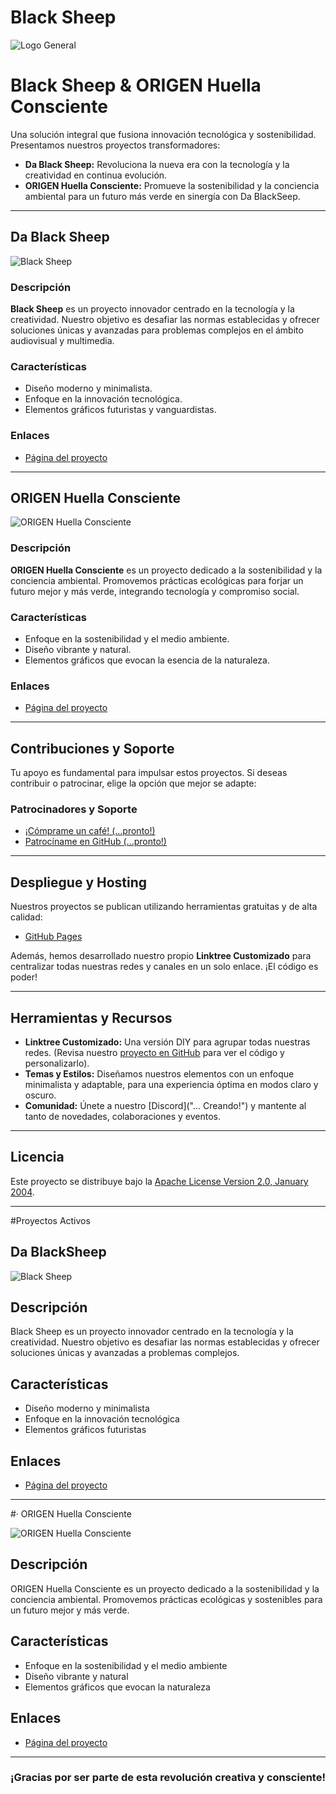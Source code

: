 # Black Sheep
![Logo General](https://raw.githubusercontent.com/nellydafelly/blacksheep.proyect/refs/heads/main/logoblacksheep.png)

# Black Sheep & ORIGEN Huella Consciente

Una solución integral que fusiona innovación tecnológica y sostenibilidad. Presentamos nuestros proyectos transformadores:

- **Da Black Sheep:** Revoluciona la nueva era con la tecnología y la creatividad en continua evolución.
- **ORIGEN Huella Consciente:** Promueve la sostenibilidad y la conciencia ambiental para un futuro más verde en sinergía con Da BlackSeep.

---

## Da Black Sheep

![Black Sheep](https://github.com/nellydafelly/blacksheep.proyect/blob/main/social_preview.png)

### Descripción
**Black Sheep** es un proyecto innovador centrado en la tecnología y la creatividad. Nuestro objetivo es desafiar las normas establecidas y ofrecer soluciones únicas y avanzadas para problemas complejos en el ámbito audiovisual y multimedia.

### Características
- Diseño moderno y minimalista.
- Enfoque en la innovación tecnológica.
- Elementos gráficos futuristas y vanguardistas.

### Enlaces
- [Página del proyecto](https://nellydafelly.github.io/blacksheep.proyect/)

---

## ORIGEN Huella Consciente

![ORIGEN Huella Consciente](https://github.com/nellydafelly/blacksheep.proyect/blob/main/ori_social_preview.png)

### Descripción
**ORIGEN Huella Consciente** es un proyecto dedicado a la sostenibilidad y la conciencia ambiental. Promovemos prácticas ecológicas para forjar un futuro mejor y más verde, integrando tecnología y compromiso social.

### Características
- Enfoque en la sostenibilidad y el medio ambiente.
- Diseño vibrante y natural.
- Elementos gráficos que evocan la esencia de la naturaleza.

### Enlaces
- [Página del proyecto](https://abrilsu.github.io/saberes-vivos/)

---

## Contribuciones y Soporte

Tu apoyo es fundamental para impulsar estos proyectos. Si deseas contribuir o patrocinar, elige la opción que mejor se adapte:

### Patrocinadores y Soporte
- [¡Cómprame un café! (...pronto!)](https://cdn.cottle.cloud/GitHub/LittleLink/littlelink.gif)
- [Patrocíname en GitHub (...pronto!)](https://github.com/sponsors/)

---

## Despliegue y Hosting

Nuestros proyectos se publican utilizando herramientas gratuitas y de alta calidad:
- [GitHub Pages](https://pages.github.com/)

Además, hemos desarrollado nuestro propio **Linktree Customizado** para centralizar todas nuestras redes y canales en un solo enlace. ¡El código es poder!

---

## Herramientas y Recursos

- **Linktree Customizado:** Una versión DIY para agrupar todas nuestras redes. (Revisa nuestro [proyecto en GitHub](#) para ver el código y personalizarlo).
- **Temas y Estilos:** Diseñamos nuestros elementos con un enfoque minimalista y adaptable, para una experiencia óptima en modos claro y oscuro.
- **Comunidad:** Únete a nuestro [Discord]("... Creando!") y mantente al tanto de novedades, colaboraciones y eventos.

---

## Licencia

Este proyecto se distribuye bajo la [ Apache License Version 2.0, January 2004](LICENSE).

---
#Proyectos Activos

## Da BlackSheep
![Black Sheep](https://github.com/nellydafelly/blacksheep.proyect/blob/main/social_preview.png)

## Descripción
Black Sheep es un proyecto innovador centrado en la tecnología y la creatividad. Nuestro objetivo es desafiar las normas establecidas y ofrecer soluciones únicas y avanzadas a problemas complejos.

## Características
- Diseño moderno y minimalista
- Enfoque en la innovación tecnológica
- Elementos gráficos futuristas

## Enlaces
- [Página del proyecto](https://nellydafelly.github.io/blacksheep.proyect/)
---

#· ORIGEN Huella Consciente

![ORIGEN Huella Consciente](https://github.com/nellydafelly/blacksheep.proyect/blob/main/ori_social_preview.png)

## Descripción
ORIGEN Huella Consciente es un proyecto dedicado a la sostenibilidad y la conciencia ambiental. Promovemos prácticas ecológicas y sostenibles para un futuro mejor y más verde.

## Características
- Enfoque en la sostenibilidad y el medio ambiente
- Diseño vibrante y natural
- Elementos gráficos que evocan la naturaleza

## Enlaces
- [Página del proyecto](https://abrilsu.github.io/saberes-vivos/)

---

### ¡Gracias por ser parte de esta revolución creativa y consciente!
